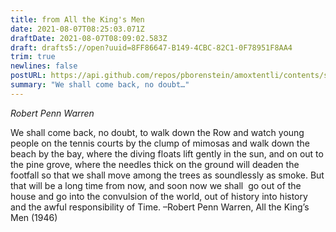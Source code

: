 ```yaml
---
title: from All the King's Men
date: 2021-08-07T08:25:03.071Z
draftDate: 2021-08-07T08:09:02.583Z
draft: drafts5://open?uuid=8FF86647-B149-4CBC-82C1-0F78951F8AA4
trim: true
newlines: false
postURL: https://api.github.com/repos/pborenstein/amoxtentli/contents/src/posts/8ff86647-b149-4cbc-82c1-0f78951f8aa4.md
summary: "We shall come back, no doubt…"
---
```



_Robert Penn Warren_

We shall come back, no doubt, to walk down the Row and watch young people on the tennis courts by the clump of mimosas and walk down the beach by the bay, where the diving floats lift gently in the sun, and on out to the pine grove, where the needles thick on the ground will deaden the footfall so that we shall move among the trees as soundlessly as smoke. But that will be a long time from now, and soon now we shall  go out of the house and go into the convulsion of the world, out of history into history and the awful responsibility of Time. –Robert Penn Warren, All the King’s Men (1946)
